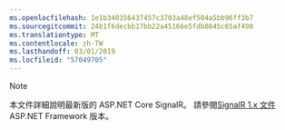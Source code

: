 ```yaml
---
ms.openlocfilehash: 1e1b340356437457c3703a48ef504a5bb96ff3b7
ms.sourcegitcommit: 24b1f6decbb17bb22a45166e5fdb0845c65af498
ms.translationtype: MT
ms.contentlocale: zh-TW
ms.lasthandoff: 03/01/2019
ms.locfileid: "57049705"
---
```

> [!NOTE]
> 本文件詳細說明最新版的 ASP.NET Core SignalR。 請參閱[SignalR 1.x 文件](/aspnet/signalr/)ASP.NET Framework 版本。
